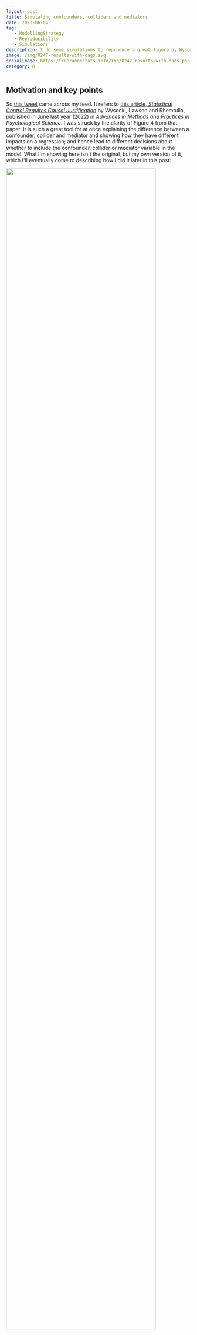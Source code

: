```yaml
---
layout: post
title: Simulating confounders, colliders and mediators
date: 2023-06-04
tag: 
   - ModellingStrategy
   - Reproducibility
   - Simulations
description: I do some simulations to reproduce a great figure by Wysocki et al; and show different data where the causal relationship between x and y is in the presence of a third variable that is either a confounder, collider or mediator.
image: /img/0247-results-with-dags.svg
socialimage: https:/freerangestats.info/img/0247-results-with-dags.png
category: R
---
```


## Motivation and key points

So [this tweet](https://twitter.com/cremieuxrecueil/status/1662882966857547777) came across my feed. It refers to [this article, *Statistical Control Requires Causal Justification*](https://journals.sagepub.com/doi/10.1177/25152459221095823) by Wysocki, Lawson and Rhemtulla, published in June last year (2022) in *Advances in Methods and Practices in Psychological Science*.  I was struck by the clarity of Figure 4 from that paper. It is such a great tool for at once explaining the difference between a confounder, collider and mediator and showing how they have different impacts on a regression; and hence lead to different decisions about whether to include the confounder, collider or mediator variable in the model. What I'm showing here isn't the original, but my own version of it, which I'll eventually come to describing how I did it later in this post:

<object type="image/svg+xml" data='/img/0247-results-with-dags.svg' width='90%'><img src='/img/0247-results-with-dags.png' width='90%'></object>

Here is the original caption for Figure 4 from Wysocki et al:

> "Partial and simple regression coefficients under three causal structures. In each graph, the x-axis depicts the population value of the direct effect that connects the control variable and the predictor (a), and the y-axis depicts the value of the regression coefficient of Y on X. The direct effect of X on Y and the value of the direct effect connecting Y and C are held constant across the results. Solid lines represent the partial (yellow line) and simple (green line) regression coefficients. The dashed line represents the total X → Y causal effect."

The idea is that in all three cases we are interested in the degree to which X causes Y. A third variable C is also present and is correlated with both X and Y. Should we 'control' for it, ie include it as another variable on the right hand side of a regression? The answer is, it depends on whether C is a confounder, collider or mediator - and there will be no way to tell from your data which it is. So some kind of reasoning based on prior knowledge and theorising is required, or making (and documenting) some explicit assumptions. Some sciencing is required before you do the actual model specification and fitting.

The basic interpretation of these terms is as follows. For illustrative purposes I am going to use examples from a hypothetical situation where we want to understand the impact of education on income; that is, X is education and Y is income:

- C is a *confounder* if it impacts on both X and Y. For example, gender is known to lead to different education outcomes, and it also leads to differences in income in various complicated ways. Another example might be innate ability, if such a thing exists and could be measured. You want to control for confounders, because if you don't include them in the regression, some of the coefficient in front of X is going to be picking up causal impacts that are really down to the confounder. In the chart on the right of the figure we see that the green 'simple coefficient' - the coefficient we'd estimate for X in a simple regression of Y ~ X - gets the wrong result. The correct value of the impact of X on Y is 0.15, and to get this you need the yellow 'partial coefficient' ie the coefficient for X you get when you control for C, in a regression of Y ~ X + C. How far out the simple coefficient is depends on the size of a, the causal effect of C on X; if a is zero then both methods get you the same answer
- C is a *collider* is when both X and Y impact on C, but it itself does not impact on either of them. I find it harder to think of pure examples of these, but in my case I'm going to use hobbies as one. The hobbies you've got definitely depend on what you were exposed to in your education; and whether you can afford them financially and timewise will depend on your income (in complicated ways). True, hobbies will also potentially impact on your income but I'm hoping (for purposes of illustration) in ways that are less important than the Y -> C part of the diagram here. You *don't* want to control for colliders in a regression (see how the green 'simple coefficient' line correctly estimates the true causality of X -> Y, whereas the yellow 'partial coefficient' line doesn't). The intuition for this is that because C doesn't really impact on Y, when you include it in the regression some of the true impact of X on Y is falsely attributed to C just because of its correlation with both the important variables. (Side note - I'm not thrilled with the example of 'hobbies' here, but it serves the point. I also considered 'suburb you live in' and 'sports team you support', none of which are pefect either.)
- C is a *mediator* is when X causes C and C causes Y. A good example in our case could be occupation; your education has a big impact on your occupation, which in turn has a big impact on your income. You don't want to control for a mediator if you are interested in the full effect of X on Y! Because a huge part of how X impacts on Y is precisely through the mediation of C, in our case choice of and access to occupation, given a certain level of education. If you 'control' for occupation you will be greatly underestimating the importance of education.

Incidentally this last point is behind one of the great perpetual culture war debates, whether to control for occupation and experience when estimating the gender pay gap. Much of the gender pay gap goes away when we do so, so does this mean there is no problem here? No, because occupation and experience are mediator variables which are precisely the means by which gender leads to a pay gap. By controlling for them you are missing out on the actual mechanism of precisely in what you are interested.

However there is a time when you might be interested in controlling for occupation and experience in a regression of pay gap on gender. This is when you are seeking to measure the direct impact, and only the direct impact, of gender in pay decisions - most likely in the context of gender discrimination at the final stage of remuneration determination. In this case, occupation and experience are no longer mediators, they are if anything confounders, because X is no longer "gender" but "gender discrimination in the current workplace making a pay decision" (for which we use actual, observed gender as a proxy). Now C impacts on Y and might impact on X. So if you want to estimate that final "equal pay for equal work" step of the chain then yes it is legitimate to control for occupation and experience. Just don't mix this up with the total impact of gender on the pay gap, which *is* mediated through occupation and experience.

## Simulating data

So I wanted to simulate this data fitting these three types of relationships, and re-create the original Figure 4 from Wysocki et al's paper. I think this is pretty simple, so long as I am happy with getting the substance right and not matching exact details. First, I made three functions, one each for the situation where the nuisance variable is a confounder, collider or mediator.

In the code below I call the nuisance variable (which is C in the original diagrams) z to avoid creating a conflict with the `C()` or `c()` functions in R (this would be completely workable, but goes against highly ingrained habits on my part to not use frequently-used base R functions as names for other objects). Each of the three functions starts the data generation with the one variable that is exogenous to the system - isn't causally impacted on by either of the other two. Then it uses that variable to generate the variable that is impacted on by the first variable, and then finally creates the final variable. Each variable has a standard (ie mean = 0, variance = 1) Gaussian randomness built in, and the relationship between variables has simple linear coefficients but no intercept terms. For example, in the confounder example, Y = b1.X + b2.C + noise.

*Post continues after R code*
{% highlight R lineanchors %}
# attempt to recreate Figure 4 from
# https://journals.sagepub.com/doi/10.1177/25152459221095823
library(tidyverse)
library(ggdag)
library(patchwork)
#----------------simulating data-------------

# In the below I call a variable `z` that in the diagrams is called `C`

#' Simulate a 3 variable situation where a nuisance variable is a confounder
#' 
#' @param zx coefficient for impact of z on x
#' @param xy coefficient for impact of x on y
#' @param zy coefficient for impact of z on y
#' @param n sample size
#' @param seed random seed set for reproducibility
#' @returns a tibble of three variables x, y and z. x causes y 
#' and z is a confounder ie it impacts on both x and y
sim_confounder <- function(zx, xy = 0.15, zy = 0.5, n = 1000, seed = 123){
  set.seed(seed)
  z <- rnorm(n)
  x <- zx * z + rnorm(n)
  y <- xy * x + zy * z + rnorm(n)
  return(tibble::tibble(x, y, z))
}


#' Simulate a 3 variable situation where a nuisance variable is a collider
#' 
#' @param xz coefficient for impact of x on z
#' @param xy coefficient for impact of x on y
#' @param yz coefficient for impact of y on z
#' @param n sample size
#' @param seed random seed set for reproducibility
#' @returns a tibble of three variables x, y and z. x causes y 
#' and z is a collider ie it is impacted on by both x and y
sim_collider <- function(xz, xy = 0.15, yz = 0.5, n = 1000, seed = 123){
  set.seed(seed)
  x <- rnorm(n)
  y <- xy * x + rnorm(n)
  z <- xz * x + yz * y + rnorm(n)
  return(tibble::tibble(x, y, z))
}

#' Simulate a 3 variable situation where a nuisance variable is a mediator
#' 
#' @param xz coefficient for impact of x on z
#' @param xy coefficient for impact of x on y
#' @param zy coefficient for impact of z on y
#' @param n sample size
#' @param seed random seed set for reproducibility
#' @returns a tibble of three variables x, y and z. x causes y 
#' and z is a mediator ie x impacts on z and z impacts on y, so some of the 
#' impact of x on y comes via z
sim_mediator <- function(xz, xy = 0.15, zy = 0.5, n = 1000, seed = 123){
  set.seed(seed)
  x <- rnorm(n)
  z <- xz * x + rnorm(n)
  y = xy * x + zy * z + rnorm(n)
  return(tibble::tibble(x, y, z))
}
{% endhighlight %}

The idea with these functions is that they work with multiple values of "a" (as per the original terminology of the diagrams). But for illustrative purposes we can use these functions to generate data where a=0.3 (a reasonably material relationship) and see how the correlations come out. This helps make it obvious that you can't tell from the data alone (at least with this sort of snapshot, observational data) which way the causality is going:

```
> # Correlations of example different datasets:
> round(cor(sim_confounder(0.3, n = 10000)), 2)
     x    y    z
x 1.00 0.26 0.29
y 0.26 1.00 0.49
z 0.29 0.49 1.00
> round(cor(sim_collider(0.3, n = 10000)), 2)
     x    y    z
x 1.00 0.15 0.34
y 0.15 1.00 0.47
z 0.34 0.47 1.00
> round(cor(sim_mediator(0.3, n = 10000)), 2)
     x    y    z 
x 1.00 0.28 0.29
y 0.28 1.00 0.49
z 0.29 0.49 1.00
```

Basically the correlations tell us nothing about the direction of causality.

So my next step is to generate the data for many different values of a, for each of the three relationship types. There are plenty of ways to do this efficiently, here is mine. For those curious, `res` standards for "results", in my object names. Naming things is hard!

At the end of the code below I have an object `res` which has values of `a` and estimates of the simple coefficient and partial coefficient in front of X (in the regression of Y on X) for that relationship type, as well as the true causal impact of X on Y.

*Post continues after R code*
{% highlight R lineanchors %}
#-----------generate data and fit regressions, for various values of a

the_a <- seq(from= -0.7, to = 0.7, length.out = 10)
the_n <- 10000

res_conf <- lapply(the_a, sim_confounder, n = the_n) |>
  bind_rows() |>
  mutate(a = rep(the_a, each = the_n),
         var = "Confounder") |>
  group_by(a, var) |>
  summarise(`Simple coefficient` = coef(lm(y ~ x))[['x']],
            `Partial coefficient` = coef(lm(y ~ x + z))[['x']],
            `Causal effect` = 0.15)

res_coll <- lapply(the_a, sim_collider, n = the_n) |>
  bind_rows() |>
  mutate(a = rep(the_a, each = the_n),
         var = "Collider") |>
  group_by(a, var) |>
  summarise(`Simple coefficient` = coef(lm(y ~ x))[['x']],
            `Partial coefficient` = coef(lm(y ~ x + z))[['x']],
            `Causal effect` = 0.15)

res_medi <- lapply(the_a, sim_mediator, n = the_n) |>
  bind_rows() |>
  mutate(a = rep(the_a, each = the_n),
         var = "Mediator") |>
  group_by(a, var) |>
  summarise(`Simple coefficient` = coef(lm(y ~ x))[['x']],
            `Partial coefficient` = coef(lm(y ~ x + z))[['x']],
            `Causal effect` = `Simple coefficient`)

res <- bind_rows(res_conf, res_coll, res_medi) |>
  ungroup()
{% endhighlight %}

## Drawing a plot of regression estimates

It only remains to draw and polish the chart, which is basic ggplot2 stuff. Probably the only noteworthy trick in the below is a slight improvement on the original diagram where I move the Y axis and its labels to the right of the chart, to avoid clutter near where I am going to place the DAGs in the end figure.

*Post continues after R code*
{% highlight R lineanchors %}
#------------------draw plot-------------------
the_font <- "Calibri"
tg <- guide_legend(direction = "vertical", keywidth = unit(3, "cm"))
p <- res |>
  gather(method, coefficient, -a, -var) |>
  mutate(method = fct_relevel(method, "Causal effect", after = Inf),
         var = fct_relevel(var, "Confounder")) |>
  mutate(method = fct_recode(method, "Causal effect (X causing Y)" = "Causal effect")) |>
  ggplot(aes(x = a, y = coefficient, colour = method, linetype = method)) +
  facet_wrap(~var, ncol = 1) +
  geom_line(linewidth = 1.5) +
  scale_x_continuous(breaks = seq(from = -0.7, to = 0.7, by = 0.2)) +
  scale_y_continuous(position = "right") +
  scale_linetype_manual(values = c(1, 1,2), guide = tg) +
  scale_colour_manual(values = c("yellow", "lightgreen", "black"), guide = tg) +
  labs(colour = "", linetype = "",
       y = expression("Coefficient "~beta),
       caption = "Reproducing (inexactly) a figure by Wysocki, Lawson and Rhemtulla in \n'Statistical Control Requires Causal Justification'. https:/freerangestats.info") +
  theme_light(base_family = the_font) + 
  theme(plot.caption = element_text(colour = "grey50"),
        strip.text = element_text(size = rel(1), face = "bold"),
        legend.position = "top")

{% endhighlight %}

## Drawing Directed Acyclic Graphs (DAGs)

Next comes drawing the DAGs themselves. I'm not happy with how I've done this, but it works... The tricky part was getting labels in the edges connecting each node. This is possible (as indeed I do in the code below) but it involved using trial and error to work out which labels went with each connecting edge. I don't like this at all! There must be a way to do this "properly" with mapping an aesthetic to some variable but I couldn't work it out.

DAGs as drawn with ggdag seem to have a random orientation, so setting the seed below each time just before drawing a DAG is critical for having them all in the same orientation, with X and Y both at the bottom of the image.

*Post continues after R code*
{% highlight R lineanchors %}
#------------------draw DAGs---------------
arrow_col <- "grey70"
set.seed(123)
d1 <- dagify(
  Y ~ X + C,
  X ~ C
) %>%
  ggplot(aes(x = x, y = y, xend = xend, yend = yend)) +
  geom_dag_edges_fan(aes(label = c("a", 0.5, 0.15, NA)),
                     edge_colour = arrow_col,
                     label_colour = "black") +
  geom_dag_text(colour = "black") +
  theme_dag() 

set.seed(123)
d2 <- dagify(
  C ~ X + Y,
  Y ~ X
) %>%
  ggplot(aes(x = x, y = y, xend = xend, yend = yend)) +
  geom_dag_edges_fan(aes(label = c(NA, "a", 0.15, 0.5)),
                     edge_colour = arrow_col,
                     label_colour = "black") +
  geom_dag_text(colour = "black") +
  theme_dag()


set.seed(123)
d3 <- dagify(
  C ~ X,
  Y ~ X + C
) %>%
  ggplot(aes(x = x, y = y, xend = xend, yend = yend)) +
  #geom_dag_point() +
  geom_dag_edges_fan(aes(label = c(0.5, "a", 0.15, NA)),
                     edge_colour = arrow_col,
                     label_colour = "black") +
  geom_dag_text(colour = "black") +
  theme_dag()

{% endhighlight %}

So that code defines the three DAGs in the objects `d1`, `d2`, `d3` but doesn't draw them.

## Pulling the combined figure together

The final step is to use the magic of `patchwork` package by Thomas Pedersen to lay out the diagrams on the actual page. The design argument to `plot_layout()` lets you take total control of how multiple `ggplot2` objects (in our case, `p`, `d1`, `d2` and `d3`) are layed out in a figure, so I make use of that here.

*Post continues after R code*
{% highlight R lineanchors %}
design <- c(
  area(1,1,2,2),
  area(3,1,4,2),
  area(5,1,6,2),
  area(1,3,6,5)
)


print(d1 + d2 + d3 + p + 
         plot_layout(design = design) +
         plot_annotation(title = "Statistical control requires causal justification",
                        subtitle = "Only when the variable is a confounder is it correct to 'control' for it in a regression.",
                        theme = theme(text = element_text(family = the_font)))
   )

{% endhighlight %}

## Comparison

So as a reminder, here's a repeat of the final image:

<object type="image/svg+xml" data='/img/0247-results-with-dags.svg' width='90%'><img src='/img/0247-results-with-dags.png' width='90%'></object>

... and here's the original version from Wysocki et al:

![Figure 4 from Wysocki et al](/img/0247-original-diagram-shrunk.png)

There's an obvious difference! My "simple coefficient" for X in the presence of a confounder has a gentle S curve whereas their's is a straight line; and their "partial coefficient" for X in the presence of a collider has a gentle S curve whereas mine is in a straight line. Why? I don't know! Obviously it is to do with our different simulated data. Mine is generated as some simple linear relationships; their's is described as: 

> "We used path tracing (i.e., Wright’s rules; Alwin & Hauser, 1975; see Appendix A for an example) to obtain a population correlation matrix for each causal structure and calculated regression coefficients from each population correlation matrix using the formula β=Σ−1xxΣxy, in which Σxx is the p×p
 correlation matrix of predictors and Σxy is a p×1 vector that contains correlations between each predictor and the outcome"

 That's clearly a bit different from what I did. I'm not going to delve into exactly why that makes the results a bit different. The difference doesn't change the substantive point about how you can go wrong with the wrong choice of partial or simple coefficient (corresponding to whether you "control" for the nuisance variable or not).

That's all folks. Remember not to include collider and mediator variables in your controls in a regression, at least when you are interested in causal explanations (predictions being something else again)!
